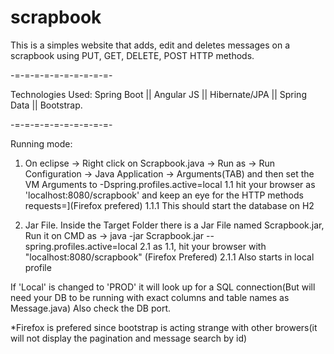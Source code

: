 # scrapbook
This is a simples website that adds, edit and deletes messages on a scrapbook using PUT, GET, DELETE, POST HTTP methods.

-=-=-=-=-=-=-=-=-=-=-

Technologies Used:
Spring Boot || 
Angular JS || 
Hibernate/JPA || 
Spring Data || 
Bootstrap.

-=-=-=-=-=-=-=-=-=-=-


Running mode:
1. On eclipse -> Right click on Scrapbook.java -> Run as -> Run Configuration -> Java Application -> Arguments(TAB) and then set the VM Arguments to -Dspring.profiles.active=local
1.1 hit your browser as 'localhost:8080/scrapbook' and keep an eye for the HTTP methods requests=](Firefox prefered)
1.1.1 This should start the database on H2

2. Jar File. Inside the Target Folder there is a Jar File named Scrapbook.jar, Run it on CMD as -> java -jar Scrapbook.jar  --spring.profiles.active=local
2.1 as 1.1, hit your browser with "localhost:8080/scrapbook" (Firefox Prefered)
2.1.1 Also starts in local profile

If 'Local' is changed to 'PROD' it will look up for a SQL connection(But will need your DB to be running with exact columns and table names as Message.java)
Also check the DB port.


*Firefox is prefered since bootstrap is acting strange with other browers(it will not display the pagination and message search by id)
